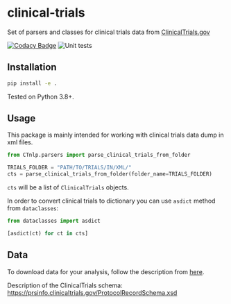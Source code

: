 # clinical-trials

Set of parsers and classes for clinical trials data from [ClinicalTrials.gov](https://clinicaltrials.gov)

[![Codacy Badge](https://app.codacy.com/project/badge/Grade/c308c429fbf447d68a2bc64c109d78e7)](https://www.codacy.com/gh/WojciechKusa/clinical-trials/dashboard?utm_source=github.com&amp;utm_medium=referral&amp;utm_content=WojciechKusa/clinical-trials&amp;utm_campaign=Badge_Grade) 
![Unit tests](https://github.com/WojciechKusa/clinical-trials/actions/workflows/ci.yml/badge.svg?branch=main)

## Installation

```bash
pip install -e .  
```

Tested on Python 3.8+.

## Usage

This package is mainly intended for working with clinical trials data dump in xml files.

```python
from CTnlp.parsers import parse_clinical_trials_from_folder

TRIALS_FOLDER = "PATH/TO/TRIALS/IN/XML/"
cts = parse_clinical_trials_from_folder(folder_name=TRIALS_FOLDER)
```

`cts` will be a list of `ClinicalTrials` objects.

In order to convert clinical trials to dictionary you can use `asdict` method from `dataclasses`:

```python
from dataclasses import asdict

[asdict(ct) for ct in cts]
```

## Data

To download data for your analysis, follow the description
from [here](https://clinicaltrials.gov/ct2/resources/download#DownloadAllData).

Description of the ClinicalTrials schema: <https://prsinfo.clinicaltrials.gov/ProtocolRecordSchema.xsd>
